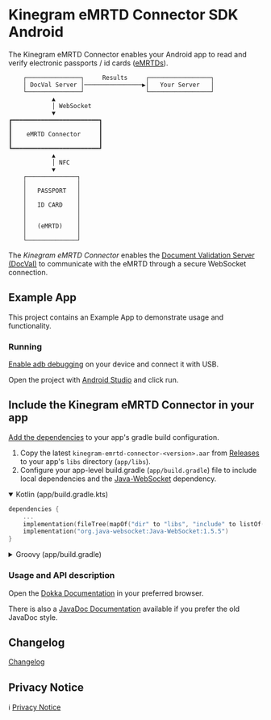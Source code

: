# Kinegram eMRTD Connector SDK Android

The Kinegram eMRTD Connector enables your Android app to read and verify electronic passports / id
cards ([eMRTDs][emrtd]).

```
    ┌───────────────┐     Results     ┌─────────────────┐
    │ DocVal Server │────────────────▶│   Your Server   │
    └───────────────┘                 └─────────────────┘
            ▲
            │ WebSocket
            ▼
┏━━━━━━━━━━━━━━━━━━━━━━━━┓
┃                        ┃
┃    eMRTD Connector     ┃
┃                        ┃
┗━━━━━━━━━━━━━━━━━━━━━━━━┛
            ▲
            │ NFC
            ▼
    ┌──────────────┐
    │              │
    │   PASSPORT   │
    │              │
    │   ID CARD    │
    │              │
    │              │
    │   (eMRTD)    │
    │              │
    └──────────────┘
```

The *Kinegram eMRTD Connector* enables the [Document Validation Server (DocVal)][docval] to 
communicate with the eMRTD through a secure WebSocket connection.

## Example App

This project contains an Example App to demonstrate usage and functionality.

### Running

[Enable adb debugging][debugging] on your device and connect it with USB.

Open the project with [Android Studio][android] and click run.

## Include the Kinegram eMRTD Connector in your app

[Add the dependencies][add-dependencies] to your app's gradle build configuration.

1. Copy the latest `kinegram-emrtd-connector-<version>.aar` from [Releases][emrtd-connector-releases]
   to your app's `libs` directory (`app/libs`).
2. Configure your app-level build.gradle (`app/build.gradle`) file to include local dependencies and
   the [Java-WebSocket](https://github.com/TooTallNate/Java-WebSocket) dependency.

<details open>
<summary>Kotlin (app/build.gradle.kts)</summary>

```kotlin
dependencies {
	...
	implementation(fileTree(mapOf("dir" to "libs", "include" to listOf("*.jar", "*.aar"))))
	implementation("org.java-websocket:Java-WebSocket:1.5.5")
}
```

</details>

<details>

<summary>Groovy (app/build.gradle)</summary>

```groovy
dependencies {
	...
	implementation fileTree(dir: 'libs', include: ['*.jar', '*.aar'])
	implementation 'org.java-websocket:Java-WebSocket:1.5.5'
}
```

</details>

### Usage and API description

Open the [Dokka Documentation][documentation-dokka] in your preferred browser.

There is also a [JavaDoc Documentation][documentation-javadoc] available if you prefer the old JavaDoc
style.

## Changelog

[Changelog](CHANGELOG.md)

## Privacy Notice

ℹ️ [Privacy Notice](eMRTD%20Connector%20App%20DocVal%20Server_Privacy%20Notice.pdf)

[emrtd]: https://kta.pages.kurzdigital.com/kta-kinegram-document-validation-service/Security%20Mechanisms
[docval]: https://kta.pages.kurzdigital.com/kta-kinegram-document-validation-service/
[android]: https://developer.android.com/studio
[debugging]: https://developer.android.com/tools/help/adb.html#Enabling
[emrtd-connector-releases]: https://github.com/OVD-Kinegram-AG/emrtd-connector-sdk-android/releases
[add-dependencies]: https://developer.android.com/build/dependencies
[documentation-dokka]: https://ovd-kinegram-ag.github.io/emrtd-connector-sdk-android/dokka
[documentation-javadoc]: https://ovd-kinegram-ag.github.io/emrtd-connector-sdk-android/javadoc
